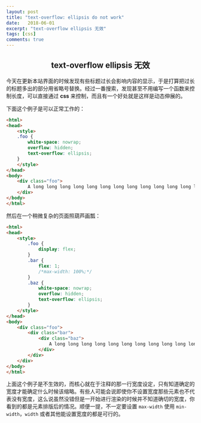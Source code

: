 ```yaml
---
layout: post
title: "text-overflow: ellipsis do not work"
date:   2018-06-01
excerpt: "text-overflow ellipsis 无效"
tags: [css]
comments: true
---
```


<center><h2>text-overflow ellipsis 无效</h2></center>

<!--more-->

今天在更新本站界面的时候发现有些标题过长会影响内容的显示，于是打算把过长的标题多出的部分用省略号替换。经过一番搜索，发现甚至不用编写一个函数来控制长度，可以直接通过 **css** 来控制，而且有一个好处就是这样是动态伸展的。

下面这个例子是可以正常工作的：

```html
<html>
<head>
	<style>
	.foo {
        white-space: nowrap;
        overflow: hidden;
        text-overflow: ellipsis;
	}
	</style>
</head>
<body>
	<div class="foo">
        A long long long long long long long long long long long long long long long long long long long long long long long long long long long long long long long long long long long long long long long long long long long long long long long long text.
	</div>
</body>
</html>
```

然后在一个稍微复杂的页面照葫芦画瓢：

```html
<html>
<head>
	<style>
        .foo {
            display: flex;
        }
        .bar {
            flex: 1;
            /*max-width: 100%;*/
        }
		.baz {
        	white-space: nowrap;
        	overflow: hidden;
        	text-overflow: ellipsis;
		}
	</style>
</head>
<body>
    <div class="foo">
    	<div class="bar">
			<div class="baz">
        		A long long long long long long long long long long long long long long long long long long long long long long long long long long long long long long long long long long long long long long long long long long long long long long long long text.
			</div>
    	</div>
    </div>
</body>
</html>
```

上面这个例子是不生效的，而核心就在于注释的那一行宽度设定，只有知道确定的宽度才能确定什么时候该缩略。有些人可能会说即使你不设置宽度那些元素也不代表没有宽度，这么说虽然没错但是一开始进行渲染的时候并不知道确切的宽度，你看到的都是元素排版后的情况。顺便一提，不一定要设置 `max-width` 使用 `min-width`，`width` 或者其他能设置宽度的都是可行的。